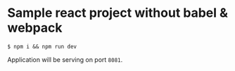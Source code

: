# Sample react project without babel & webpack

```Shell
$ npm i && npm run dev
```

Application will be serving on port `8081`.